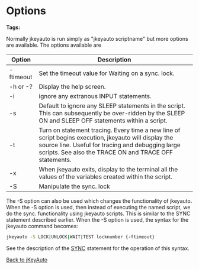 # Options

<PageHeader />  

**Tags:**
<badge text='program profiling' vertical='middle' />

Normally jkeyauto is run simply as "jkeyauto scriptname" but more options are available. The options available are

| Option | Description |
| --- | --- |
| -ftimeout | Set the timeout value for Waiting on a sync. lock. |
| -h or -? | Display the help screen. |
| -i | ignore any extranous INPUT statements. |
| -s | Default to ignore any SLEEP statements in the script. This can subsequently be over-ridden by the SLEEP ON and SLEEP OFF statements within a script. |
| -t | Turn on statement tracing. Every time a new line of script begins execution, jkeyauto will display the source line. Useful for tracing and debugging large scripts. See also the TRACE ON and TRACE OFF statements. |
| -x | When jkeyauto exits, display to the terminal all the values of the variables created within the script. |
| -S | Manipulate the sync. lock |

The -S option can also be used which changes the functionality of jkeyauto. When the -S option is used, then instead of executing the named script, we do the sync. functionality using jkeyauto scripts. This is similar to the SYNC statement described earlier. When the -S option is used, the syntax for the jkeyauto command becomes:

```bash
jkeyauto -S LOCK|UNLOCK|WAIT|TEST locknumber {-ftimeout}
```

See the description of the [SYNC](./../sync) statement for the operation of this syntax.

[Back to jKeyAuto](./../jkeyauto/README.md)

<PageFooter />
